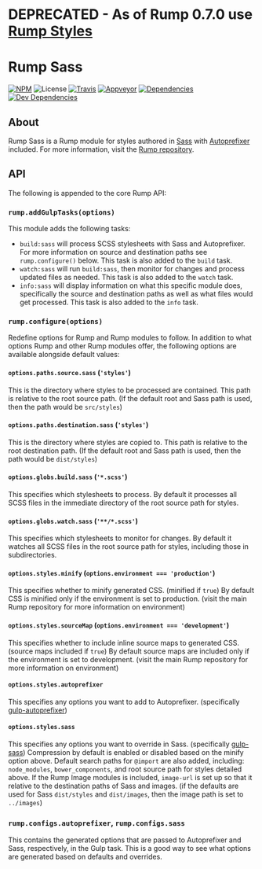# DEPRECATED - As of Rump 0.7.0 use [Rump Styles](https://github.com/rumps/styles)

# Rump Sass
[![NPM](http://img.shields.io/npm/v/rump-sass.svg?style=flat-square)](https://www.npmjs.org/package/rump-sass)
![License](http://img.shields.io/npm/l/rump-sass.svg?style=flat-square)
[![Travis](http://img.shields.io/travis/rumps/rump-sass.svg?style=flat-square&label=travis)](https://travis-ci.org/rumps/rump-sass)
[![Appveyor](http://img.shields.io/appveyor/ci/jupl/rump-sass.svg?style=flat-square&label=appveyor)](https://ci.appveyor.com/project/jupl/rump-sass)
[![Dependencies](http://img.shields.io/david/rumps/rump-sass.svg?style=flat-square)](https://david-dm.org/rumps/rump-sass)
[![Dev Dependencies](http://img.shields.io/david/dev/rumps/rump-sass.svg?style=flat-square)](https://david-dm.org/rumps/rump-sass#info=devDependencies)


## About
Rump Sass is a Rump module for styles authored in [Sass](http://sass-lang.com/)
with [Autoprefixer](https://github.com/postcss/autoprefixer) included. For more
information, visit the
[Rump repository](https://github.com/rumps/rump).


## API
The following is appended to the core Rump API:

### `rump.addGulpTasks(options)`
This module adds the following tasks:

- `build:sass` will process SCSS stylesheets with Sass and Autoprefixer. For
more information on source and destination paths see `rump.configure()` below.
This task is also added to the `build` task.
- `watch:sass` will run `build:sass`, then monitor for changes and process
updated files as needed. This task is also added to the `watch` task.
- `info:sass` will display information on what this specific module does,
specifically the source and destination paths as well as what files would get
processed. This task is also added to the `info` task.

### `rump.configure(options)`
Redefine options for Rump and Rump modules to follow. In addition to what
options Rump and other Rump modules offer, the following options are
available alongside default values:

#### `options.paths.source.sass` (`'styles'`)
This is the directory where styles to be processed are contained. This path is
relative to the root source path. (If the default root and Sass path is used,
then the path would be `src/styles`)

#### `options.paths.destination.sass` (`'styles'`)
This is the directory where styles are copied to. This path is relative to the
root destination path. (If the default root and Sass path is used, then the
path would be `dist/styles`)

#### `options.globs.build.sass` (`'*.scss'`)
This specifies which stylesheets to process. By default it processes all SCSS
files in the immediate directory of the root source path for styles.

#### `options.globs.watch.sass` (`'**/*.scss'`)
This specifies which stylesheets to monitor for changes. By default it watches
all SCSS files in the root source path for styles, including those in
subdirectories.

#### `options.styles.minify` (`options.environment === 'production'`)
This specifies whether to minify generated CSS. (minified if `true`) By default
CSS is minified only if the environment is set to production. (visit the main
Rump repository for more information on environment)

#### `options.styles.sourceMap` (`options.environment === 'development'`)
This specifies whether to include inline source maps to generated CSS. (source
maps included if `true`) By default source maps are included only if the
environment is set to development. (visit the main Rump repository for more
information on environment)

#### `options.styles.autoprefixer`
This specifies any options you want to add to Autoprefixer. (specifically
[gulp-autoprefixer](https://github.com/sindresorhus/gulp-autoprefixer))

#### `options.styles.sass`
This specifies any options you want to override in Sass. (specifically
[gulp-sass](https://github.com/dlmanning/gulp-sass)) Compression by default is
enabled or disabled based on the minify option above. Default search paths for
`@import` are also added, including: `node_modules`, `bower_components`, and
root source path for styles detailed above. If the Rump Image modules is
included, `image-url` is set up so that it relative to the destination paths of
Sass and images. (if the defaults are used for Sass `dist/styles`
and `dist/images`, then the image path is set to `../images`)

### `rump.configs.autoprefixer`, `rump.configs.sass`
This contains the generated options that are passed to Autoprefixer and Sass,
respectively, in the Gulp task. This is a good way to see what options are
generated based on defaults and overrides.
